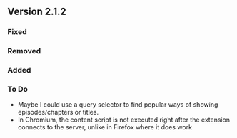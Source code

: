 ## Version 2.1.2

### Fixed

### Removed

### Added

### To Do
- Maybe I could use a query selector to find popular ways of showing episodes/chapters or titles.
- In Chromium, the content script is not executed right after the extension connects to the server, unlike in Firefox where it does work
